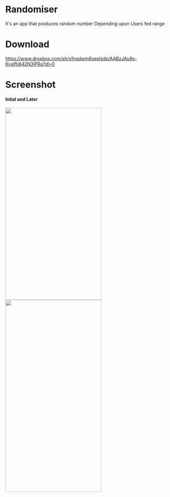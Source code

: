 # Randomiser

It's an app that produces random number Depending upon Users fed range

# Download

https://www.dropbox.com/sh/xfnqdwm6seplzdp/AABzJAu9s-KvaIfb642N3IPRa?dl=0

# Screenshot


#### Intial and Later

<p>
 
  
 <img src="https://user-images.githubusercontent.com/56636039/87731027-0ac0c600-c7e7-11ea-8e5d-4f2aaa46bee6.jpg" width=300 height=600>

 <img src="https://user-images.githubusercontent.com/56636039/87731022-08f70280-c7e7-11ea-93b9-bc1c245e4563.jpg" width=300 height=600>



</p>
